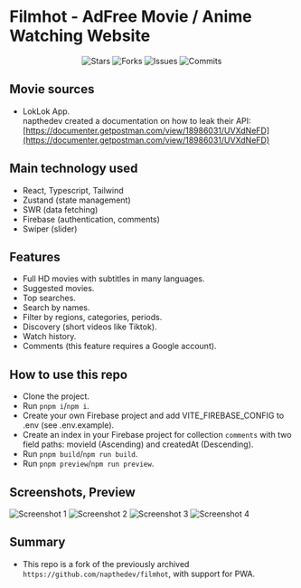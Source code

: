 # Filmhot - AdFree Movie / Anime Watching Website

<p align="center">
  <img alt="Stars" src="https://badgen.net/github/stars/napthedev/filmhot">
  <img alt="Forks" src="https://badgen.net/github/forks/napthedev/filmhot">
  <img alt="Issues" src="https://badgen.net/github/issues/napthedev/filmhot">
  <img alt="Commits" src="https://badgen.net/github/commits/napthedev/filmhot">
</p>

## Movie sources

- LokLok App.  
  napthedev created a documentation on how to leak their API: [https://documenter.getpostman.com/view/18986031/UVXdNeFD](https://documenter.getpostman.com/view/18986031/UVXdNeFD)

## Main technology used

- React, Typescript, Tailwind
- Zustand (state management)
- SWR (data fetching)
- Firebase (authentication, comments)
- Swiper (slider)

## Features

- Full HD movies with subtitles in many languages.
- Suggested movies.
- Top searches.
- Search by names.
- Filter by regions, categories, periods.
- Discovery (short videos like Tiktok).
- Watch history.
- Comments (this feature requires a Google account).

## How to use this repo

- Clone the project.
- Run `pnpm i`/`npm i`.
- Create your own Firebase project and add VITE_FIREBASE_CONFIG to .env (see .env.example).
- Create an index in your Firebase project for collection `comments` with two field paths: movieId (Ascending) and createdAt (Descending).
- Run `pnpm build`/`npm run build`.
- Run `pnpm preview`/`npm run preview`.

## Screenshots, Preview

![Screenshot 1](https://res.cloudinary.com/naptest/image/upload/v1641805138/filmhot/filmhot_npivh7.jpg)
![Screenshot 2](https://res.cloudinary.com/naptest/image/upload/v1641805139/filmhot/filmhot-2_wprbaq.jpg)
![Screenshot 3](https://res.cloudinary.com/naptest/image/upload/v1641805139/filmhot/filmhot-3_x77nha.jpg)
![Screenshot 4](https://res.cloudinary.com/naptest/image/upload/v1641805139/filmhot/filmhot-4_l8x5h7.jpg)

## Summary

- This repo is a fork of the previously archived `https://github.com/napthedev/filmhot`, with support for PWA.
